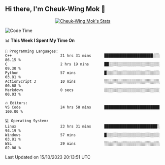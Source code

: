 ## Hi there, I'm Cheuk-Wing Mok 👋

<!--
**mozro0327/mozro0327** is a ✨ _special_ ✨ repository because its `README.md` (this file) appears on your GitHub profile.

Here are some ideas to get you started:

- 🔭 I’m currently working on ...
- 🌱 I’m currently learning ...
- 👯 I’m looking to collaborate on ...
- 🤔 I’m looking for help with ...
- 💬 Ask me about ...
- 📫 How to reach me: ...
- 😄 Pronouns: ...
- ⚡ Fun fact: ...
-->

<p align="center">
  <a href="https://github.com/mozro0327" class="rich-diff-level-one">
    <img src="https://github-readme-stats.vercel.app/api?username=mozro0327&title_color=333&text_color=777" alt="Cheuk-Wing Mok's Stats" >
    <!-- &hide=issues
    <img src="https://github-readme-stats.vercel.app/api?username=mozro0327&hide=issues&title_color=333&text_color=777" alt="Cheuk-Wing Mok's Stats" >
    -->
  </a>
</p>

<!--START_SECTION:waka-->
![Code Time](http://img.shields.io/badge/Code%20Time-2%2C050%20hrs%2022%20mins-blue)

📊 **This Week I Spent My Time On** 

```text
💬 Programming Languages: 
C++                      21 hrs 31 mins      ██████████████████████░░░   86.15 % 
C                        2 hrs 19 mins       ██░░░░░░░░░░░░░░░░░░░░░░░   09.30 % 
Python                   57 mins             █░░░░░░░░░░░░░░░░░░░░░░░░   03.81 % 
ActionScript 3           10 mins             ░░░░░░░░░░░░░░░░░░░░░░░░░   00.68 % 
Markdown                 0 secs              ░░░░░░░░░░░░░░░░░░░░░░░░░   00.03 % 

🔥 Editors: 
VS Code                  24 hrs 58 mins      █████████████████████████   100.00 % 

💻 Operating System: 
Linux                    23 hrs 31 mins      ████████████████████████░   94.19 % 
Windows                  57 mins             █░░░░░░░░░░░░░░░░░░░░░░░░   03.81 % 
WSL                      29 mins             ░░░░░░░░░░░░░░░░░░░░░░░░░   02.00 % 
```


 Last Updated on 15/10/2023 20:13:51 UTC
<!--END_SECTION:waka-->
